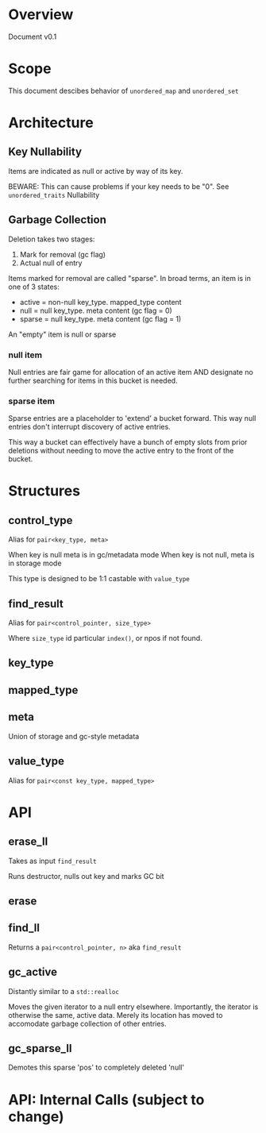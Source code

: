 # Overview

Document v0.1

# Scope

This document descibes behavior of `unordered_map` and `unordered_set`

# Architecture

## Key Nullability

Items are indicated as null or active by way of its key.

BEWARE: This can cause problems if your key needs to be "0".  See `unordered_traits` Nullability

## Garbage Collection

Deletion takes two stages:

1. Mark for removal (gc flag)
2. Actual null of entry

Items marked for removal are called "sparse".  In broad terms, an item is in one of 3 states:

* active = non-null key_type. mapped_type content
* null = null key_type. meta content (gc flag = 0)
* sparse = null key_type. meta content (gc flag = 1)

An "empty" item is null or sparse

### null item

Null entries are fair game for allocation of an active item
AND designate no further searching for items in this bucket is needed.

### sparse item

Sparse entries are a placeholder to 'extend' a bucket forward.  This way null entries
don't interrupt discovery of active entries.

This way a bucket can effectively have a bunch of empty slots from prior
deletions without needing to move the active entry to the front of the bucket.

# Structures

## control_type

Alias for `pair<key_type, meta>`

When key is null meta is in gc/metadata mode
When key is not null, meta is in storage mode

This type is designed to be 1:1 castable with `value_type`

## find_result

Alias for `pair<control_pointer, size_type>`

Where `size_type` id particular `index()`, or npos if
not found.

## key_type

## mapped_type

## meta

Union of storage and gc-style metadata 

## value_type

Alias for `pair<const key_type, mapped_type>`

# API

## erase_ll

Takes as input `find_result`

Runs destructor, nulls out key and marks GC bit

## erase

## find_ll

Returns a `pair<control_pointer, n>` aka `find_result`

## gc_active

Distantly similar to a `std::realloc`

Moves the given iterator to a null entry elsewhere.  Importantly, the iterator is otherwise the same, active data.  Merely its location has moved to accomodate garbage collection of other entries.

## gc_sparse_ll

Demotes this sparse 'pos' to completely deleted 'null'

# API: Internal Calls (subject to change)

